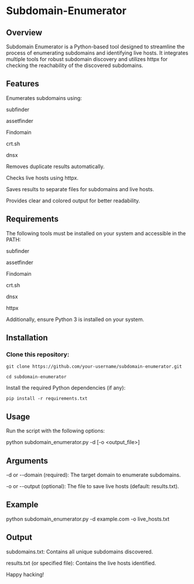 # Subdomain-Enumerator

## Overview

Subdomain Enumerator is a Python-based tool designed to streamline the process of enumerating subdomains and identifying live hosts. It integrates multiple tools for robust subdomain discovery and utilizes httpx for checking the reachability of the discovered subdomains.

## Features

Enumerates subdomains using:

subfinder

assetfinder

Findomain

crt.sh

dnsx

Removes duplicate results automatically.

Checks live hosts using httpx.

Saves results to separate files for subdomains and live hosts.

Provides clear and colored output for better readability.

## Requirements

The following tools must be installed on your system and accessible in the PATH:

subfinder

assetfinder

Findomain

crt.sh

dnsx

httpx

Additionally, ensure Python 3 is installed on your system.

## Installation

### Clone this repository:

```
git clone https://github.com/your-username/subdomain-enumerator.git

cd subdomain-enumerator
```

Install the required Python dependencies (if any):

```
pip install -r requirements.txt
```

## Usage

Run the script with the following options:

python subdomain_enumerator.py -d <domain> [-o <output_file>]

## Arguments

-d or --domain (required): The target domain to enumerate subdomains.

-o or --output (optional): The file to save live hosts (default: results.txt).

## Example

python subdomain_enumerator.py -d example.com -o live_hosts.txt

## Output

subdomains.txt: Contains all unique subdomains discovered.

results.txt (or specified file): Contains the live hosts identified.


Happy hacking!
